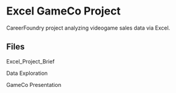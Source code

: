 # Excel GameCo Project
CareerFoundry project analyzing videogame sales data via Excel.

## Files
Excel_Project_Brief

Data Exploration

GameCo Presentation
